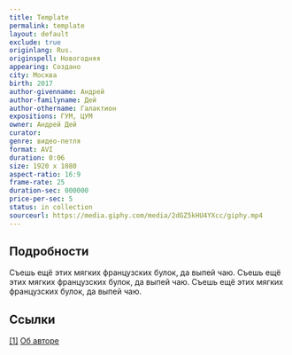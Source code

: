 ```yaml
---
title: Template
permalink: template
layout: default
exclude: true
originlang: Rus.
originspell: Новогодняя
appearing: Создано
city: Москва
birth: 2017
author-givenname: Андрей
author-familyname: Дей
author-othername: Галактион
expositions: ГУМ, ЦУМ
owner: Андрей Дей
curator:
genre: видео-петля
format: AVI
duration: 0:06
size: 1920 х 1080
aspect-ratio: 16:9
frame-rate: 25
duration-sec: 000000
price-per-sec: 5
status: in collection
sourceurl: https://media.giphy.com/media/2dGZ5kHU4YXcc/giphy.mp4
---
```


## Подробности

Съешь ещё этих мягких французских булок, да выпей чаю. Съешь ещё этих мягких французских булок, да выпей чаю. Съешь ещё этих мягких французских булок, да выпей чаю.

## Ссылки

[[1]](#a1) <span id="f1"></span> [Об авторе](index)
